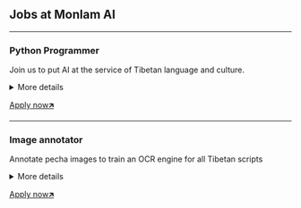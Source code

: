 ## Jobs at Monlam AI

----
### Python Programmer
Join us to put AI at the service of Tibetan language and culture. 

<details>
  <summary>More details</summary>
  
<strong>Location</strong>: Work from home/Remote<br>
<strong>Nature of job</strong>: Full time<br>
<strong>Salary</strong>: Based of experience<br><br>

<h3>Job description and responsibilities</h3>
<ul>
 <li>Carry out individual responsibilities for the overall success of python delivery within
  the development team.</li>
 <li>Creating ETLs to feed the data warehouse and creating reporting services as needed.</li>
 <li>Working with and supporting other technical team members.</li>
 <li>Should know how to work in large verities of libraries, frameworks and modules.</li>
 <li>Integration of data storage solution</li>
</ul>

<h3>Skills Required:</h3>

<ul>
  <li>Hands on experience with python</li>
  <li>Knowledge on python language</li>
  <li>Debugging and software fault diagnoses</li>
  <li>Knowledge on Linux is a plus</li>
  <li>Should be comfortable to collaborate using Github</li>
  <li>Good to have passion about Tibetan language</li>
</ul>

<h3>Qualification:</h3>
<ul>
 <li>BCA, MCA, B.Tech in software, BSc and MSc in Computer</li>
</ul>
    
  
</details>

[Apply now🡵](https://forms.gle/6712nPcDPhkeXUHf7)

----
### Image annotator
Annotate pecha images to train an OCR engine for all Tibetan scripts

<details>
  <summary>More details</summary>
  
<strong>Location</strong>: Work from home/Remote<br>
<strong>Nature of job</strong>: Full time or Part time<br>
<strong>Salary</strong>: Unit base<br><br>

<h3>Job description and responsibilities</h3>
<ul>
<li>Annotating layout of pages</li>
<li>Annotating line boundaries</li>
<li>Transcribing text from images</li>
<li>Selecting unique images</li>
</ul>
<h3>Skills Required:</h3>
<ul>
  <li>Basic computer skill</li>
</ul>

<strong>You need to have a laptop and internet of your own</strong>
  
</details>

[Apply now🡵](https://docs.google.com/forms/d/11lIU9v67da_TYJ9bjoTmmn7gVHEIfopXDAEO0SMFV5w/edit#responses)
